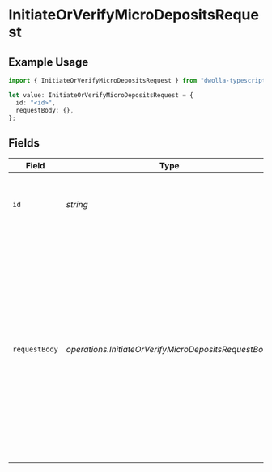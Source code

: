 # InitiateOrVerifyMicroDepositsRequest

## Example Usage

```typescript
import { InitiateOrVerifyMicroDepositsRequest } from "dwolla-typescript/models/operations";

let value: InitiateOrVerifyMicroDepositsRequest = {
  id: "<id>",
  requestBody: {},
};
```

## Fields

| Field                                                                                                                                                                                                    | Type                                                                                                                                                                                                     | Required                                                                                                                                                                                                 | Description                                                                                                                                                                                              |
| -------------------------------------------------------------------------------------------------------------------------------------------------------------------------------------------------------- | -------------------------------------------------------------------------------------------------------------------------------------------------------------------------------------------------------- | -------------------------------------------------------------------------------------------------------------------------------------------------------------------------------------------------------- | -------------------------------------------------------------------------------------------------------------------------------------------------------------------------------------------------------- |
| `id`                                                                                                                                                                                                     | *string*                                                                                                                                                                                                 | :heavy_check_mark:                                                                                                                                                                                       | The ID of the FS to initiate or verify micro-deposit                                                                                                                                                     |
| `requestBody`                                                                                                                                                                                            | *operations.InitiateOrVerifyMicroDepositsRequestBody*                                                                                                                                                    | :heavy_minus_sign:                                                                                                                                                                                       | Parameters for initiating or verifying micro-deposits.<br/>- For initiating micro-deposits: No request body is required<br/>- For verifying micro-deposits: Request body with micro-deposit amounts is required<br/> |
